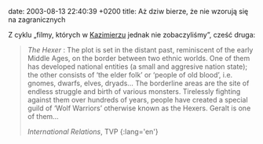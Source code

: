 date: 2003-08-13 22:40:39 +0200
title: Aż dziw bierze, że nie wzorują się na zagranicznych

Z cyklu „filmy, których w [Kazimierzu](http://latofilmow.pl/ '9. Lato Filmów') jednak nie zobaczyliśmy”, cześć druga:

> <cite>The Hexer</cite>
> : The plot is set in the distant past, reminiscent of the early Middle Ages, on the border between two ethnic worlds. One of them has developed national entities (a small and aggresive nation state); the other consists of ‘the elder folk’ or ‘people of old blood’, i.e. gnomes, dwarfs, elves, dryads… The borderline areas are the site of endless struggle and birth of various monsters. Tirelessly fighting against them over hundreds of years, people have created a special guild of ‘Wolf Warriors’ otherwise known as the Hexers. Geralt is one of them…
>
> <cite>International Relations</cite>, TVP
{:lang='en'}
